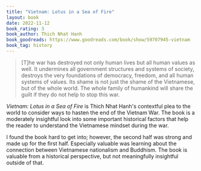 ```yaml
---
title: "Vietnam: Lotus in a Sea of Fire"
layout: book
date: 2022-11-12
book_rating: 3
book_author: Thich Nhat Hanh
book_goodreads: https://www.goodreads.com/book/show/59707945-vietnam
book_tag: history
---
```


> [T]he war has destroyed not only human lives but all human values as well. It undermines all government structures and systems of society, destroys the very foundations of democracy, freedom, and all human systems of values. Its shame is not just the shame of the Vietnamese, but of the whole world. The whole family of humankind will share the guilt if they do not help to stop this war.

_Vietnam: Lotus in a Sea of Fire_ is Thich Nhat Hanh's contextful plea to the world to consider ways to hasten the end of the Vietnam War. The book is a moderately insightful look into some important historical factors that help the reader to understand the Vietnamese mindset during the war.

I found the book hard to get into; however, the second half was strong and made up for the first half. Especially valuable was learning about the connection between Vietnamese nationalism and Buddhism. The book is valuable from a historical perspective, but not meaningfully insightful outside of that.